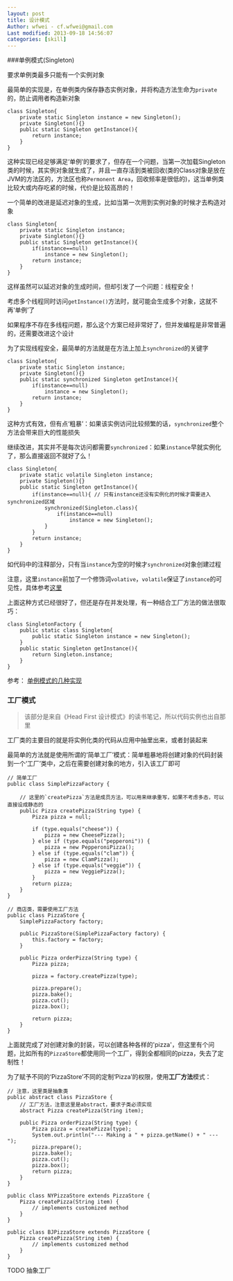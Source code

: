 ```yaml
---
layout: post
title: 设计模式
Author: wfwei - cf.wfwei@gmail.com
Last modified: 2013-09-18 14:56:07
categories: [skill]
---
```


###单例模式(Singleton)

要求单例类最多只能有一个实例对象

最简单的实现是，在单例类内保存静态实例对象，并将构造方法生命为`private`的，防止调用者构造新对象

    class Singleton{
        private static Singleton instance = new Singleton();
        private Singleton(){}
        public static Singleton getInstance(){
            return instance;
        }
    }

这种实现已经足够满足‘单例’的要求了，但存在一个问题，当第一次加载Singleton类的时候，其实例对象就生成了，并且一直存活到类被回收(类的Class对象是放在JVM的方法区的，方法区也称`Permonent Area`，回收频率是很低的)，这当单例类比较大或内存吃紧的时候，代价是比较高昂的！

一个简单的改进是延迟对象的生成，比如当第一次用到实例对象的时候才去构造对象

    class Singleton{
        private static Singleton instance;
        private Singleton(){}
        public static Singleton getInstance(){
            if(instance==null)
                instance = new Singleton();
            return instance;
        }
    }

这样虽然可以延迟对象的生成时间，但却引发了一个问题：线程安全！

考虑多个线程同时访问`getInstance()`方法时，就可能会生成多个对象，这就不再‘单例’了

如果程序不存在多线程问题，那么这个方案已经非常好了，但并发编程是非常普遍的，还需要改进这个设计

为了实现线程安全，最简单的方法就是在方法上加上`synchronized`的关键字

    class Singleton{
        private static Singleton instance;
        private Singleton(){}
        public static synchronized Singleton getInstance(){
            if(instance==null)
                instance = new Singleton();
            return instance;
        }
    }

这种方式有效，但有点‘粗暴’：如果该实例访问比较频繁的话，`synchronized`整个方法会带来巨大的性能损失

继续改进，其实并不是每次访问都需要`synchronized`：如果`instance`早就实例化了，那么直接返回不就好了么！

    class Singleton{
        private static volatile Singleton instance;
        private Singleton(){}
        public static Singleton getInstance(){
            if(instance==null){ // 只有instance还没有实例化的时候才需要进入synchronized区域
                synchronized(Singleton.class){
                    if(instance==null)
                        instance = new Singleton();
                }
            }
            return instance;
        }
    }

如代码中的注释部分，只有当`instance`为空的时候才`synchronized`对象创建过程

注意，这里`instance`前加了一个修饰词`volative`，`volatile`保证了`instance`的可见性，具体参考[这里](/posts/jvm-note3/)

上面这种方式已经很好了，但还是存在并发处理，有一种结合工厂方法的做法很取巧：

    class SingletonFactory {
        public static class Singleton{
            public static Singleton instance = new Singleton();
        }     
        public static Singleton getInstance(){
            return Singleton.instance;    
        }
    }

参考： [单例模式的几种实现](http://www.cnblogs.com/ykt/archive/2011/11/24/2261251.html)


### 工厂模式

> 该部分是来自《Head First 设计模式》的读书笔记，所以代码实例也出自那里

工厂类的主要目的就是将实例化类的代码从应用中抽里出来，或者封装起来

最简单的方法就是使用所谓的‘简单工厂’模式：简单粗暴地将创建对象的代码封装到一个‘工厂’类中，之后在需要创建对象的地方，引入该工厂即可

    // 简单工厂 
    public class SimplePizzaFactory {  
      
        // 这里的`createPizza`方法是成员方法，可以用来继承重写，如果不考虑多态，可以直接设成静态的
        public Pizza createPizza(String type) {  
            Pizza pizza = null;  
      
            if (type.equals("cheese")) {  
                pizza = new CheesePizza();  
            } else if (type.equals("pepperoni")) {  
                pizza = new PepperoniPizza();  
            } else if (type.equals("clam")) {  
                pizza = new ClamPizza();  
            } else if (type.equals("veggie")) {  
                pizza = new VeggiePizza();  
            }  
            return pizza;  
        }  
    }

    // 商店类，需要使用工厂方法
    public class PizzaStore {  
        SimplePizzaFactory factory;  
       
        public PizzaStore(SimplePizzaFactory factory) {   
            this.factory = factory;  
        }  
       
        public Pizza orderPizza(String type) { 
            Pizza pizza;  
       
            pizza = factory.createPizza(type);
       
            pizza.prepare();  
            pizza.bake();  
            pizza.cut();  
            pizza.box();  
      
            return pizza;  
        }  
    }

上面就完成了对创建对象的封装，可以创建各种各样的'pizza'，但这里有个问题，比如所有的`PizzaStore`都使用同一个工厂，得到全都相同的pizza，失去了定制性！

为了赋予不同的‘PizzaStore’不同的定制‘Pizza’的权限，使用**工厂方法**模式：
    
    // 注意，这里类是抽象类
    public abstract class PizzaStore {  
        // 工厂方法，注意这里是abstract，要求子类必须实现
        abstract Pizza createPizza(String item);  
       
        public Pizza orderPizza(String type) {  
            Pizza pizza = createPizza(type);  
            System.out.println("--- Making a " + pizza.getName() + " ---");  
            pizza.prepare();  
            pizza.bake();  
            pizza.cut();  
            pizza.box();  
            return pizza;  
        }  
    }

    public class NYPizzaStore extends PizzaStore {  
        Pizza createPizza(String item) {  
            // implements customized method
        }  
    }

    public class BJPizzaStore extends PizzaStore {  
        Pizza createPizza(String item) {  
            // implements customized method
        }  
    }

TODO 抽象工厂
